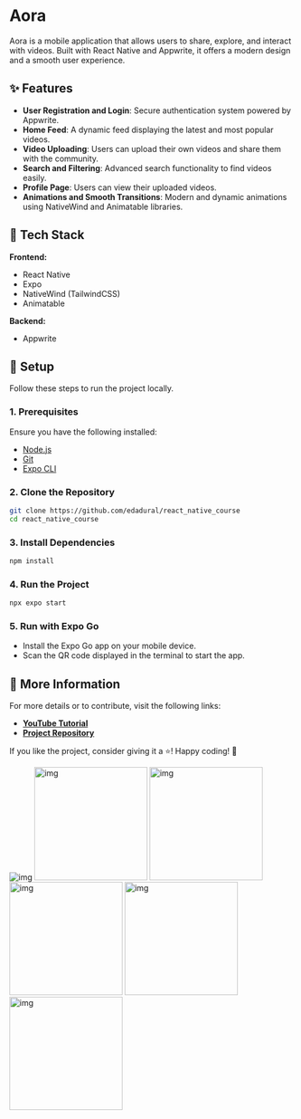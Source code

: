 # Aora

Aora is a mobile application that allows users to share, explore, and interact with videos. Built with React Native and Appwrite, it offers a modern design and a smooth user experience.

## ✨ Features

- **User Registration and Login**: Secure authentication system powered by Appwrite.
- **Home Feed**: A dynamic feed displaying the latest and most popular videos.
- **Video Uploading**: Users can upload their own videos and share them with the community.
- **Search and Filtering**: Advanced search functionality to find videos easily.
- **Profile Page**: Users can view their uploaded videos.
- **Animations and Smooth Transitions**: Modern and dynamic animations using NativeWind and Animatable libraries.

## 💪 Tech Stack

**Frontend:**

- React Native
- Expo
- NativeWind (TailwindCSS)
- Animatable

**Backend:**

- Appwrite

## 🎨 Setup

Follow these steps to run the project locally.

### 1. Prerequisites

Ensure you have the following installed:

- [Node.js](https://nodejs.org/en)
- [Git](https://git-scm.com/)
- [Expo CLI](https://docs.expo.dev/get-started/installation/)

### 2. Clone the Repository

```bash
git clone https://github.com/edadural/react_native_course
cd react_native_course
```

### 3. Install Dependencies

```bash
npm install
```

### 4. Run the Project

```bash
npx expo start
```

### 5. Run with Expo Go

- Install the Expo Go app on your mobile device.
- Scan the QR code displayed in the terminal to start the app.

## 🔗 More Information

For more details or to contribute, visit the following links:

- **[YouTube Tutorial](https://www.youtube.com/watch?v=ZBCUegTZF7M)**
- **[Project Repository](https://github.com/adrianhajdin/aora)**

If you like the project, consider giving it a ⭐! Happy coding! 🚀

<img src="https://github.com/edadural/react_native_course/tree/main/assets/img/1.png" alt="img" />
<img src="https://github.com/edadural/react_native_course/tree/main/assets/img/2.png" alt="img" width="200"/>
<img src="https://github.com/edadural/react_native_course/tree/main/assets/img/3.png" alt="img" width="200"/>
<img src="https://github.com/edadural/react_native_course/tree/main/assets/img/4.png" alt="img" width="200"/>
<img src="https://github.com/edadural/react_native_course/tree/main/assets/img/5.png" alt="img" width="200"/>
<img src="https://github.com/edadural/react_native_course/tree/main/assets/img/6.png" alt="img" width="200"/>
